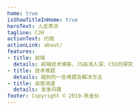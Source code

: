 ```yaml
---
home: true
isShowTitleInHome: true
heroText: 人走茶凉
tagline: CJH
actionText: 约我
actionLink: about/
features:
- title: 前端
  details: 前端技术博客、JS由浅入深、CSS的探究
- title: 技术难题
  details: 碰到的一些难题及解决方法
- title: 自我消遣
  details: 发发闷骚
footer: Copyright © 2019-陈金伙
---
```


